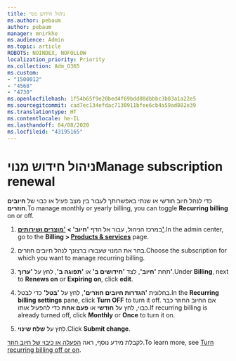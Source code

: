 ```yaml
---
title: ניהול חידוש מנוי
ms.author: pebaum
author: pebaum
manager: mnirkhe
ms.audience: Admin
ms.topic: article
ROBOTS: NOINDEX, NOFOLLOW
localization_priority: Priority
ms.collection: Adm_O365
ms.custom:
- "1500012"
- "4568"
- "4730"
ms.openlocfilehash: 1f54b65f9e20bed4f69bdd08dbbbc3b03a1a22e5
ms.sourcegitcommit: cad7ec134efdac7130911bfee6cb4a59ad882e39
ms.translationtype: HT
ms.contentlocale: he-IL
ms.lasthandoff: 04/08/2020
ms.locfileid: "43195165"
---
```

# <a name="manage-subscription-renewal"></a><span data-ttu-id="d0c41-102">ניהול חידוש מנוי</span><span class="sxs-lookup"><span data-stu-id="d0c41-102">Manage subscription renewal</span></span>

<span data-ttu-id="d0c41-103">כדי לנהל חיוב חודשי או שנתי באפשרותך לעבור בין מצב פעיל או כבוי של **חיובים חוזרים**.</span><span class="sxs-lookup"><span data-stu-id="d0c41-103">To manage monthly or yearly billing, you can toggle **Recurring billing** on or off.</span></span>

1. <span data-ttu-id="d0c41-104">במרכז הניהול, עבור אל הדף **'חיוב' > ['מוצרים ושירותים'](https://go.microsoft.com/fwlink/p/?linkid=842054)**.</span><span class="sxs-lookup"><span data-stu-id="d0c41-104">In the admin center, go to the **Billing > [Products & services](https://go.microsoft.com/fwlink/p/?linkid=842054)** page.</span></span>

2. <span data-ttu-id="d0c41-105">בחר את המנוי שעבורו ברצונך לנהל חיובים חוזרים.</span><span class="sxs-lookup"><span data-stu-id="d0c41-105">Choose the subscription for which you want to manage recurring billing.</span></span>

3. <span data-ttu-id="d0c41-106">תחת **'חיוב'**, לצד **'חידושים ב'** או **'תפוגה ב'**, לחץ על **'ערוך'**.</span><span class="sxs-lookup"><span data-stu-id="d0c41-106">Under **Billing**, next to **Renews on** or **Expiring on**, click **edit**.</span></span>

4. <span data-ttu-id="d0c41-107">בחלונית **'הגדרות חיובים חוזרים'**, לחץ על **'בטל'** כדי לבטל.</span><span class="sxs-lookup"><span data-stu-id="d0c41-107">In the **Recurring billing settings** pane, click **Turn OFF** to turn it off.</span></span> <span data-ttu-id="d0c41-108">אם החיוב החוזר כבר כבוי, לחץ על **חודשי** או **פעם אחת** כדי להפעיל אותו.</span><span class="sxs-lookup"><span data-stu-id="d0c41-108">If recurring billing is already turned off, click **Monthly** or **Once** to turn it on.</span></span>

5. <span data-ttu-id="d0c41-109">לחץ על **שלח שינוי**.</span><span class="sxs-lookup"><span data-stu-id="d0c41-109">Click **Submit change**.</span></span>

<span data-ttu-id="d0c41-110">לקבלת מידע נוסף, ראה [הפעלה או כיבוי של חיוב חוזר](https://docs.microsoft.com/office365/admin/subscriptions-and-billing/renew-your-subscription#turn-recurring-billing-off-or-on).</span><span class="sxs-lookup"><span data-stu-id="d0c41-110">To learn more, see [Turn recurring billing off or on](https://docs.microsoft.com/office365/admin/subscriptions-and-billing/renew-your-subscription#turn-recurring-billing-off-or-on).</span></span>
